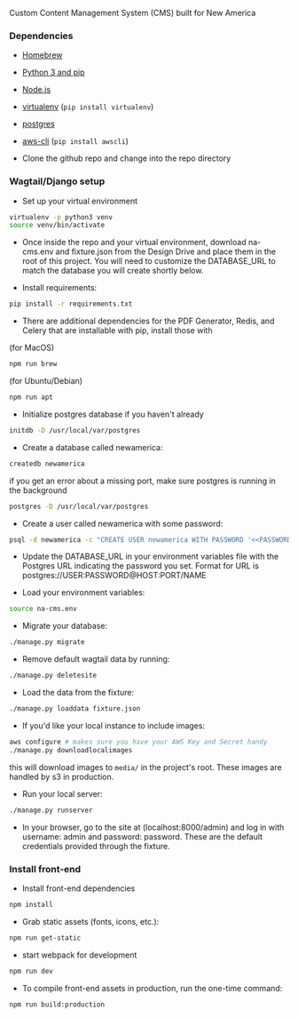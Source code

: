 Custom Content Management System (CMS) built for New America

### Dependencies

- [Homebrew](http://brew.sh/)
- [Python 3 and pip](https://docs.python-guide.org/starting/install3/osx/)
- [Node.js](https://medium.com/@kkostov/how-to-install-node-and-npm-on-macos-using-homebrew-708e2c3877bd)
- [virtualenv](http://virtualenvwrapper.readthedocs.org/en/latest/index.html) (`pip install virtualenv`)
- [postgres](http://exponential.io/blog/2015/02/21/install-postgresql-on-mac-os-x-via-brew/)
- [aws-cli](https://aws.amazon.com/cli/) (`pip install awscli`)

- Clone the github repo and change into the repo directory

### Wagtail/Django setup

- Set up your virtual environment
```bash
virtualenv -p python3 venv
source venv/bin/activate
```

- Once inside the repo and your virtual environment, download na-cms.env and fixture.json from the Design Drive and place them in the root of this project. You will need to customize the DATABASE_URL to match the database you will create shortly below.

- Install requirements:
```bash
pip install -r requirements.txt
```

- There are additional dependencies for the PDF Generator, Redis, and Celery that are installable with pip, install those with   

(for MacOS)   
```bash
npm run brew
```

(for Ubuntu/Debian)  
```bash
npm run apt
```

- Initialize postgres database if you haven't already
```bash
initdb -D /usr/local/var/postgres
```

- Create a database called newamerica:
```bash
createdb newamerica
```
if you get an error about a missing port, make sure postgres is running in the background
```bash
postgres -D /usr/local/var/postgres
```

- Create a user called newamerica with some password:
```bash
psql -d newamerica -c "CREATE USER newamerica WITH PASSWORD '<<PASSWORD>>';"
```

- Update the DATABASE_URL in your environment variables file with the Postgres URL indicating the password you set. Format for URL is postgres://USER:PASSWORD@HOST:PORT/NAME

- Load your environment variables:
```bash
source na-cms.env
```

- Migrate your database:
```bash
./manage.py migrate
```

- Remove default wagtail data by running:
```bash
./manage.py deletesite
```

- Load the data from the fixture:
```bash
./manage.py loaddata fixture.json
```

- If you'd like your local instance to include images:
```bash
aws configure # makes sure you have your AWS Key and Secret handy
./manage.py downloadlocalimages
```
this will download images to `media/` in the project's root. These images are handled by s3 in production.

- Run your local server:
```bash
./manage.py runserver
```

- In your browser, go to the site at (localhost:8000/admin) and log in with username: admin and password: password. These are the default credentials provided through the fixture.

### Install front-end

- Install front-end dependencies
```bash
npm install
```

- Grab static assets (fonts, icons, etc.):
```bash
npm run get-static
```

- start webpack for development
```bash
npm run dev
```

- To compile front-end assets in production, run the one-time command:
```bash
npm run build:production
```
